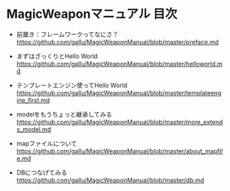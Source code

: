 # MagicWeaponマニュアル 目次

* 前置き：フレームワークってなにさ？    
<https://github.com/gallu/MagicWeaponManual/blob/master/preface.md>

* まずはざっくりとHello World    
<https://github.com/gallu/MagicWeaponManual/blob/master/helloworld.md>

* テンプレートエンジン使ってHello World    
<https://github.com/gallu/MagicWeaponManual/blob/master/templateengine_first.md>

* modelをもうちょっと継承してみる    
<https://github.com/gallu/MagicWeaponManual/blob/master/more_extends_model.md>

* mapファイルについて    
<https://github.com/gallu/MagicWeaponManual/blob/master/about_mapfile.md>

* DBにつなげてみる    
<https://github.com/gallu/MagicWeaponManual/blob/master/db.md>


